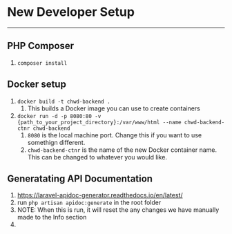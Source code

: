 # New Developer Setup
---

## PHP Composer

1. `composer install`

## Docker setup

1. `docker build -t chwd-backend .`
   1. This builds a Docker image you can use to create containers
2. `docker run -d -p 8080:80 -v {path_to_your_project_directory}:/var/www/html --name chwd-backend-ctnr chwd-backend`
   1. `8080` is the local machine port. Change this if you want to use somethign different.
   2. `chwd-backend-ctnr` is the name of the new Docker container name. This can be changed to whatever you would like.

## Generatating API Documentation

1. https://laravel-apidoc-generator.readthedocs.io/en/latest/
2. run `php artisan apidoc:generate` in the root folder
3. NOTE: When this is run, it will reset the any changes we have manually made to the Info section
4.